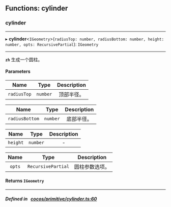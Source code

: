 ## Functions: cylinder

### cylinder


___
▸ **cylinder**<`IGeometry`\>(`radiusTop: number, radiusBottom: number, height: number, opts: RecursivePartial`): `IGeometry`
___



**`zh`** 
生成一个圆柱。



#### Parameters

| Name | Type | Description |
| :------: | :------: | :------: |
| `radiusTop` | `number` | 顶部半径。  |

| Name | Type | Description |
| :------: | :------: | :------: |
| `radiusBottom` | `number` | 底部半径。  |

| Name | Type | Description |
| :------: | :------: | :------: |
| `height` | `number` | - |

| Name | Type | Description |
| :------: | :------: | :------: |
| `opts` | `RecursivePartial` | 圆柱参数选项。  |


#### Returns `IGeometry` 
___


##### Defined in &nbsp;   [cocos/primitive/cylinder.ts:60](https://github.com/cocos-creator/engine/blob/c7bf6b8a9/cocos/primitive/cylinder.ts#L60)&nbsp;
